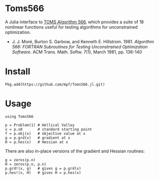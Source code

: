 # Toms566

A Julia interface to [TOMS Algorithm 566](https://dl.acm.org/citation.cfm?doid=355934.355943), which provides a suite of 18 nonlinear functions useful for testing algorithms for unconstrained optimization.

- J. J. Moré, Burton S. Garbow, and Kenneth E. Hillstrom. 1981. _Algorithm 566: FORTRAN Subroutines for Testing Unconstrained Optimization Software_. ACM Trans. Math. Softw. 7(1), March 1981, pp. 136-140

# Install
```
Pkg.add(https://github.com/mpf/Toms566.jl.git)
```

# Usage

```
using Toms566

p = Problem(1) # Hellical Valley
x = p.x0       # standard starting point
f = p.obj(x)   # objective value at x
g = p.grd(x)   # gradient at x
H = p.hes(x)   # Hessian at x
```

There are also in-place versions of the gradient and Hessian routines:

```
g = zeros(p.n)
H = zeros(p.n, p.n)
p.grd!(x, g)   # gives g = p.grd(x)
p.hes!(x, H)   # gives H = p.hes(x)
```
